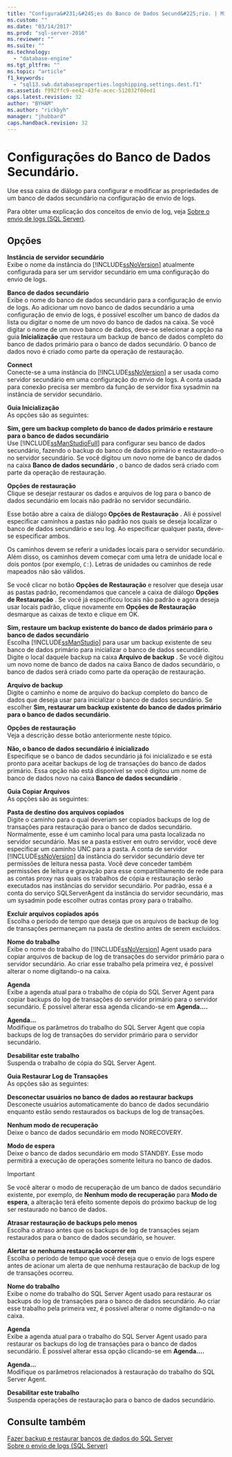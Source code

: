 ```yaml
---
title: "Configura&#231;&#245;es do Banco de Dados Secund&#225;rio. | Microsoft Docs"
ms.custom: ""
ms.date: "03/14/2017"
ms.prod: "sql-server-2016"
ms.reviewer: ""
ms.suite: ""
ms.technology: 
  - "database-engine"
ms.tgt_pltfrm: ""
ms.topic: "article"
f1_keywords: 
  - "sql13.swb.databaseproperties.logshipping.settings.dest.f1"
ms.assetid: f992ffc9-ee42-43fe-acec-512032f0ded1
caps.latest.revision: 32
author: "BYHAM"
ms.author: "rickbyh"
manager: "jhubbard"
caps.handback.revision: 32
---
```

# Configura&#231;&#245;es do Banco de Dados Secund&#225;rio.
  Use essa caixa de diálogo para configurar e modificar as propriedades de um banco de dados secundário na configuração de envio de logs.  
  
 Para obter uma explicação dos conceitos de envio de log, veja [Sobre o envio de logs &#40;SQL Server&#41;](../../database-engine/log-shipping/about-log-shipping-sql-server.md).  
  
## Opções  
 **Instância de servidor secundário**  
 Exibe o nome da instância do [!INCLUDE[ssNoVersion](../../includes/ssnoversion-md.md)] atualmente configurada para ser um servidor secundário em uma configuração do envio de logs.  
  
 **Banco de dados secundário**  
 Exibe o nome do banco de dados secundário para a configuração de envio de logs. Ao adicionar um novo banco de dados secundário a uma configuração de envio de logs, é possível escolher um banco de dados da lista ou digitar o nome de um novo do banco de dados na caixa. Se você digitar o nome de um novo banco de dados, deve-se selecionar a opção na guia **Inicialização** que restaura um backup de banco de dados completo do banco de dados primário para o banco de dados secundário. O banco de dados novo é criado como parte da operação de restauração.  
  
 **Connect**  
 Conecte-se a uma instância do [!INCLUDE[ssNoVersion](../../includes/ssnoversion-md.md)] a ser usada como servidor secundário em uma configuração do envio de logs. A conta usada para conexão precisa ser membro da função de servidor fixa sysadmin na instância de servidor secundário.  
  
 **Guia Inicialização**  
 As opções são as seguintes:  
  
 **Sim, gere um backup completo do banco de dados primário e restaure para o banco de dados secundário**  
 Use [!INCLUDE[ssManStudioFull](../../includes/ssmanstudiofull-md.md)] para configurar seu banco de dados secundário, fazendo o backup do banco de dados primário e restaurando-o no servidor secundário. Se você digitou um novo nome de banco de dados na caixa **Banco de dados secundário** , o banco de dados será criado com parte da operação de restauração.  
  
 **Opções de restauração**  
 Clique se desejar restaurar os dados e arquivos de log para o banco de dados secundário em locais não padrão no servidor secundário.   
  
 Esse botão abre a caixa de diálogo **Opções de Restauração** . Ali é possível especificar caminhos a pastas não padrão nos quais se deseja localizar o banco de dados secundário e seu log. Ao especificar qualquer pasta, deve-se especificar ambos.  
  
 Os caminhos devem se referir a unidades locais para o servidor secundário. Além disso, os caminhos devem começar com uma letra de unidade local e dois pontos (por exemplo, `C:`). Letras de unidades ou caminhos de rede mapeados não são válidos.  
  
 Se você clicar no botão **Opções de Restauração** e resolver que deseja usar as pastas padrão, recomendamos que cancele a caixa de diálogo **Opções de Restauração** . Se você já especificou locais não padrão e agora deseja usar locais padrão, clique novamente em **Opções de Restauração** desmarque as caixas de texto e clique em OK.  
  
 **Sim, restaure um backup existente do banco de dados primário para o banco de dados secundário**  
 Escolha [!INCLUDE[ssManStudio](../../includes/ssmanstudio-md.md)] para usar um backup existente de seu banco de dados primário para inicializar o banco de dados secundário.  Digite o local daquele backup na caixa **Arquivo de backup** . Se você digitou um novo nome de banco de dados na caixa Banco de dados secundário, o banco de dados será criado como parte da operação de restauração.   
  
 **Arquivo de backup**  
 Digite o caminho e nome de arquivo do backup completo do banco de dados que deseja usar para inicializar o banco de dados secundário. Se escolher **Sim, restaurar um backup existente do banco de dados primário para o banco de dados secundário**.  
  
 **Opções de restauração**  
 Veja a descrição desse botão anteriormente neste tópico.  
  
 **Não, o banco de dados secundário é inicializado**  
 Especifique se o banco de dados secundário já foi inicializado e se está pronto para aceitar backups de log de transações do banco de dados primário. Essa opção não está disponível se você digitou um nome de banco de dados novo na caixa **Banco de dados secundário** .  
  
 **Guia Copiar Arquivos**  
 As opções são as seguintes:  
  
 **Pasta de destino dos arquivos copiados**  
 Digite o caminho para o qual deveriam ser copiados backups de log de transações para restauração para o banco de dados secundário. Normalmente, esse é um caminho local para uma pasta localizada no servidor secundário. Mas se a pasta estiver em outro servidor, você deve especificar um caminho UNC para a pasta. A conta de servidor [!INCLUDE[ssNoVersion](../../includes/ssnoversion-md.md)] da instância do servidor secundário deve ter permissões de leitura nessa pasta. Você deve conceder também permissões de leitura e gravação para esse compartilhamento de rede para as contas proxy nas quais os trabalhos de cópia e restauração serão executados nas instâncias do servidor secundário. Por padrão, essa é a conta do serviço SQLServerAgent da instância do servidor secundário, mas um sysadmin pode escolher outras contas proxy para o trabalho.  
  
 **Excluir arquivos copiados após**  
 Escolha o período de tempo que deseja que os arquivos de backup de log de transações permaneçam na pasta de destino antes de serem excluídos.  
  
 **Nome do trabalho**  
 Exibe o nome do trabalho do [!INCLUDE[ssNoVersion](../../includes/ssnoversion-md.md)] Agent usado para copiar arquivos de backup de log de transações do servidor primário para o servidor secundário. Ao criar esse trabalho pela primeira vez, é possível alterar o nome digitando-o na caixa.  
  
 **Agenda**  
 Exibe a agenda atual para o trabalho de cópia do SQL Server Agent para copiar backups do log de transações do servidor primário para o servidor secundário. É possível alterar essa agenda clicando-se em **Agenda....**  
  
 **Agenda...**  
 Modifique os parâmetros do trabalho do SQL Server Agent que copia backups de log de transações do servidor primário para o servidor secundário.  
  
 **Desabilitar este trabalho**  
 Suspenda o trabalho de cópia do SQL Server Agent.  
  
 **Guia Restaurar Log de Transações**  
 As opções são as seguintes:  
  
 **Desconectar usuários no banco de dados ao restaurar backups**  
 Desconecte usuários automaticamente do banco de dados secundário enquanto estão sendo restaurados os backups de log de transações.  
  
 **Nenhum modo de recuperação**  
 Deixe o banco de dados secundário em modo NORECOVERY.  
  
 **Modo de espera**  
 Deixe o banco de dados secundário em modo STANDBY. Esse modo permitirá a execução de operações somente leitura no banco de dados.  
  
> [!IMPORTANT]  
>  Se você alterar o modo de recuperação de um banco de dados secundário existente, por exemplo, de **Nenhum modo de recuperação** para **Modo de espera**, a alteração terá efeito somente depois do próximo backup de log ser restaurado no banco de dados.  
  
 **Atrasar restauração de backups pelo menos**  
 Escolha o atraso antes que os backups de log de transações sejam restaurados para o banco de dados secundário, se houver.  
  
 **Alertar se nenhuma restauração ocorrer em**  
 Escolha o período de tempo que você deseja que o envio de logs espere antes de acionar um alerta de que nenhuma restauração de backup de log de transações ocorreu.  
  
 **Nome do trabalho**  
 Exibe o nome do trabalho do SQL Server Agent usado para restaurar os backups do log de transações para o banco de dados secundário. Ao criar esse trabalho pela primeira vez, é possível alterar o nome digitando-o na caixa.  
  
 **Agenda**  
 Exibe a agenda atual para o trabalho do SQL Server Agent usado para restaurar os backups do log de transações para o banco de dados secundário. É possível alterar essa opção clicando-se em **Agenda....**  
  
 **Agenda...**  
 Modifique os parâmetros relacionados à restauração do trabalho do SQL Server Agent.  
  
 **Desabilitar este trabalho**  
 Suspenda operações de restauração para o banco de dados secundário.  
  
## Consulte também  
 [Fazer backup e restaurar bancos de dados do SQL Server](../../relational-databases/backup-restore/back-up-and-restore-of-sql-server-databases.md)   
 [Sobre o envio de logs &#40;SQL Server&#41;](../../database-engine/log-shipping/about-log-shipping-sql-server.md)  
  
  